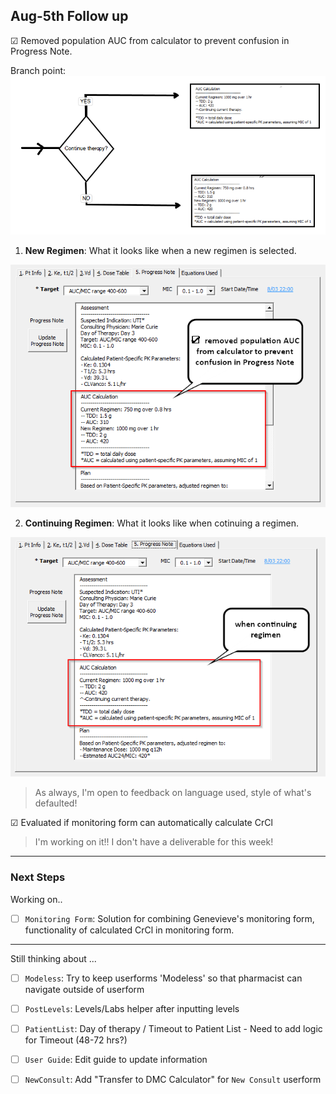 ## Aug-5th Follow up
☑ Removed population AUC from calculator to prevent confusion in Progress Note.

Branch point:
<img src="https://github.com/kpessa/vanco-auc/blob/master/_posts/Images8/continue.png?raw=true">

1. **New Regimen**: What it looks like when a new regimen is selected.
<img src="https://github.com/kpessa/vanco-auc/blob/master/_posts/Images8/image000090.png?raw=true">

2. **Continuing Regimen**: What it looks like when cotinuing a regimen.
<img src="https://github.com/kpessa/vanco-auc/blob/master/_posts/Images8/image000091.png?raw=true">

> As always, I'm open to feedback on language used, style of what's defaulted!  

☑ Evaluated if monitoring form can automatically calculate CrCl
> I'm working on it!!  I don't have a deliverable for this week!


---
### Next Steps
Working on..
- ☐ `Monitoring Form`: Solution for combining Genevieve's monitoring form, functionality of calculated CrCl in monitoring form.  
---
Still thinking about ...

- ☐ `Modeless`: Try to keep userforms 'Modeless' so that pharmacist can navigate outside of userform

- ☐ `PostLevels`: Levels/Labs helper after inputting levels
- ☐ `PatientList`: Day of therapy / Timeout to Patient List - Need to add logic for Timeout (48-72 hrs?)
- ☐ `User Guide`: Edit guide to update information
- ☐ `NewConsult`: Add "Transfer to DMC Calculator" for `New Consult` userform 
